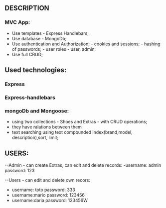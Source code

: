 ## DESCRIPTION

### MVC App:
- Use templates - Express Handlebars;
- Use database - MongoDb;
- Use authentication and Authorization; - cookies and sessions; - hashing of passwords; - user roles - user, admin;
- Use full CRUD;

## Used technologies:

### Express

### Express-handlebars

### mongoDb and Mongoose:
-   using two collections - Shoes and Extras - with CRUD operations;
-   they have ralations between them
-   text searching using text compounded index(brand,model, description),sort, limit;

## USERS:
--Admin - can create Extras, can edit and delete records:
-username: admin password: 123

--Users - can edit and delete own recors:
- username: toto password: 333
- username:mario password: 123456
- username:daria password: 123456W
